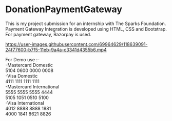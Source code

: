 # DonationPaymentGateway
 This is my project submission for an internship with The Sparks Foundation. </br>
 Payment Gateway Integration is developed using HTML, CSS and Bootstrap. For payment gateway, Razorpay is used. </br>
 
 
 https://user-images.githubusercontent.com/69964629/118639091-24f77600-b7f5-11eb-9a4a-c3341d4355b6.mp4


 For Demo use :-</br>
-Mastercard Domestic</br>
 5104 0600 0000 0008</br>
-Visa Domestic</br>
 4111 1111 1111 1111</br>
-Mastercard International</br>
 5555 5555 5555 4444</br>
 5105 1051 0510 5100</br>
-Visa International</br>
 4012 8888 8888 1881</br>
 4000 1841 8621 8826</br>


